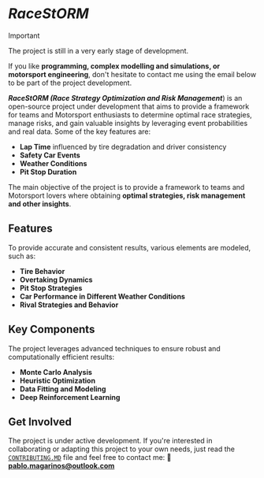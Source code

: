 # ***RaceStORM*** 

> [!IMPORTANT]
> The project is still in a very early stage of development.
> 
> If you like **programming, complex modelling and simulations, or motorsport engineering**, don't hesitate to contact me using the email below to be part of the project development.

***RaceStORM (Race Strategy Optimization and Risk Management***) is an open-source project under development that aims to provide a framework for teams and Motorsport enthusiasts to determine optimal race strategies, manage risks, and gain valuable insights by leveraging event probabilities and real data.
Some of the key features are:

- **Lap Time** influenced by tire degradation and driver consistency  
- **Safety Car Events**  
- **Weather Conditions**  
- **Pit Stop Duration**

The main objective of the project is to provide a framework to teams and Motorsport lovers where obtaining **optimal strategies, risk management and other insights**.



## Features

To provide accurate and consistent results, various elements are modeled, such as:  

- **Tire Behavior**  
- **Overtaking Dynamics**  
- **Pit Stop Strategies**  
- **Car Performance in Different Weather Conditions**  
- **Rival Strategies and Behavior**  

## Key Components  

The project leverages advanced techniques to ensure robust and computationally efficient results:  

- **Monte Carlo Analysis**  
- **Heuristic Optimization**  
- **Data Fitting and Modeling**
- **Deep Reinforcement Learning**


## Get Involved  

The project is under active development. If you're interested in collaborating or adapting this project to your own needs, just read the [`CONTRIBUTING.MD`](https://github.com/Pablomg02/RaceStORM/blob/main/CONTRIBUTING.md#contribution-guide) file and feel free to contact me:
📧 **pablo.magarinos@outlook.com**

